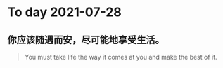
# To day 2021-07-28


## 你应该随遇而安，尽可能地享受生活。
> You must take life the way it comes at you and make the best of it.

    